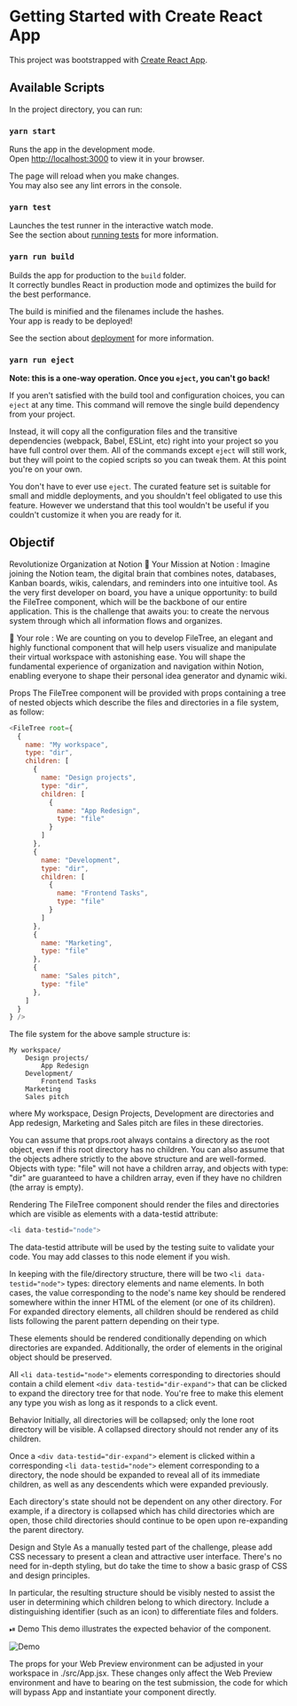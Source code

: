 # Getting Started with Create React App

This project was bootstrapped with [Create React App](https://github.com/facebook/create-react-app).

## Available Scripts

In the project directory, you can run:

### `yarn start`

Runs the app in the development mode.\
Open [http://localhost:3000](http://localhost:3000) to view it in your browser.

The page will reload when you make changes.\
You may also see any lint errors in the console.

### `yarn test`

Launches the test runner in the interactive watch mode.\
See the section about [running tests](https://facebook.github.io/create-react-app/docs/running-tests) for more information.

### `yarn run build`

Builds the app for production to the `build` folder.\
It correctly bundles React in production mode and optimizes the build for the best performance.

The build is minified and the filenames include the hashes.\
Your app is ready to be deployed!

See the section about [deployment](https://facebook.github.io/create-react-app/docs/deployment) for more information.

### `yarn run eject`

**Note: this is a one-way operation. Once you `eject`, you can't go back!**

If you aren't satisfied with the build tool and configuration choices, you can `eject` at any time. This command will remove the single build dependency from your project.

Instead, it will copy all the configuration files and the transitive dependencies (webpack, Babel, ESLint, etc) right into your project so you have full control over them. All of the commands except `eject` will still work, but they will point to the copied scripts so you can tweak them. At this point you're on your own.

You don't have to ever use `eject`. The curated feature set is suitable for small and middle deployments, and you shouldn't feel obligated to use this feature. However we understand that this tool wouldn't be useful if you couldn't customize it when you are ready for it.

## Objectif

Revolutionize Organization at Notion
🎯 Your Mission at Notion :
Imagine joining the Notion team, the digital brain that combines notes, databases, Kanban boards, wikis, calendars, and reminders into one intuitive tool. As the very first developer on board, you have a unique opportunity: to build the FileTree component, which will be the backbone of our entire application. This is the challenge that awaits you: to create the nervous system through which all information flows and organizes.

🫵 Your role :
We are counting on you to develop FileTree, an elegant and highly functional component that will help users visualize and manipulate their virtual workspace with astonishing ease. You will shape the fundamental experience of organization and navigation within Notion, enabling everyone to shape their personal idea generator and dynamic wiki.

Props
The FileTree component will be provided with props containing a tree of nested objects which describe the files and directories in a file system, as follow:

```js
<FileTree root={
  {
    name: "My workspace",
    type: "dir",
    children: [
      {
        name: "Design projects",
        type: "dir",
        children: [
          {
            name: "App Redesign",
            type: "file"
          }
        ]
      },
      {
        name: "Development",
        type: "dir",
        children: [
          {
            name: "Frontend Tasks",
            type: "file"
          }
        ]
      },
      {
        name: "Marketing",
        type: "file"
      },
      {
        name: "Sales pitch",
        type: "file"
      },
    ]
  }
} />
```
The file system for the above sample structure is:
```
My workspace/
    Design projects/
        App Redesign
    Development/
        Frontend Tasks
    Marketing
    Sales pitch
```
where My workspace, Design Projects, Development are directories and App redesign, Marketing and Sales pitch are files in these directories.

You can assume that props.root always contains a directory as the root object, even if this root directory has no children. You can also assume that the objects adhere strictly to the above structure and are well-formed. Objects with type: "file" will not have a children array, and objects with type: "dir" are guaranteed to have a children array, even if they have no children (the array is empty).

Rendering
The FileTree component should render the files and directories which are visible as elements with a data-testid attribute: 
```js
<li data-testid="node">
```
 The data-testid attribute will be used by the testing suite to validate your code. You may add classes to this node element if you wish.

In keeping with the file/directory structure, there will be two `<li data-testid="node">` types: directory elements and name elements. In both cases, the value corresponding to the node's name key should be rendered somewhere within the inner HTML of the element (or one of its children). For expanded directory elements, all children should be rendered as child lists following the parent pattern depending on their type.

These elements should be rendered conditionally depending on which directories are expanded. Additionally, the order of elements in the original object should be preserved.

All `<li data-testid="node">` elements corresponding to directories should contain a child element `<div data-testid="dir-expand">` that can be clicked to expand the directory tree for that node. You're free to make this element any type you wish as long as it responds to a click event.

Behavior
Initially, all directories will be collapsed; only the lone root directory will be visible. A collapsed directory should not render any of its children.

Once a `<div data-testid="dir-expand">` element is clicked within a corresponding `<li data-testid="node">` element corresponding to a directory, the node should be expanded to reveal all of its immediate children, as well as any descendents which were expanded previously.

Each directory's state should not be dependent on any other directory. For example, if a directory is collapsed which has child directories which are open, those child directories should continue to be open upon re-expanding the parent directory.

Design and Style
As a manually tested part of the challenge, please add CSS necessary to present a clean and attractive user interface. There's no need for in-depth styling, but do take the time to show a basic grasp of CSS and design principles.

In particular, the resulting structure should be visibly nested to assist the user in determining which children belong to which directory. Include a distinguishing identifier (such as an icon) to differentiate files and folders.

⏯ Demo
This demo illustrates the expected behavior of the component.

![Demo](/public/demo.gif)

The props for your Web Preview environment can be adjusted in your workspace in ./src/App.jsx. These changes only affect the Web Preview environment and have to bearing on the test submission, the code for which will bypass App and instantiate your component directly.
